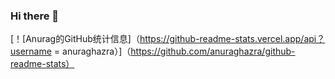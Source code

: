 ### Hi there 👋
[！[Anurag的GitHub统计信息]（https://github-readme-stats.vercel.app/api？username = anuraghazra）]（https://github.com/anuraghazra/github-readme-stats）
<!--
**q378532364/q378532364** is a ✨ _special_ ✨ repository because its `README.md` (this file) appears on your GitHub profile.

Here are some ideas to get you started:

- 🔭 I’m currently working on ...
- 🌱 I’m currently learning ...
- 👯 I’m looking to collaborate on ...
- 🤔 I’m looking for help with ...
- 💬 Ask me about ...
- 📫 How to reach me: ...
- 😄 Pronouns: ...
- ⚡ Fun fact: ...
-->
